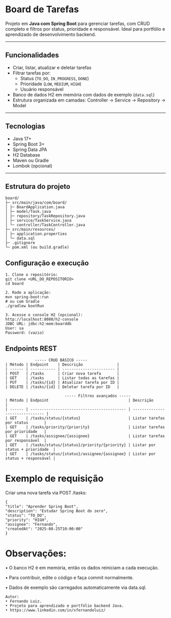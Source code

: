 # Board de Tarefas

Projeto em **Java com Spring Boot** para gerenciar tarefas, com CRUD completo e filtros por status, prioridade e responsável. Ideal para portfólio e aprendizado de desenvolvimento backend.

---

## **Funcionalidades**

- Criar, listar, atualizar e deletar tarefas
- Filtrar tarefas por:
    - Status (`TO_DO`, `IN_PROGRESS`, `DONE`)
    - Prioridade (`LOW`, `MEDIUM`, `HIGH`)
    - Usuário responsável
- Banco de dados H2 em memória com dados de exemplo (`data.sql`)
- Estrutura organizada em camadas: Controller → Service → Repository → Model

---

## **Tecnologias**

- Java 17+
- Spring Boot 3+
- Spring Data JPA
- H2 Database
- Maven ou Gradle
- Lombok (opcional)

---

## **Estrutura do projeto**
```
board/
├─ src/main/java/com/board/
│ ├─ BoardApplication.java
│ ├─ model/Task.java
│ ├─ repository/TaskRepository.java
│ ├─ service/TaskService.java
│ └─ controller/TaskController.java
├─ src/main/resources/
│ ├─ application.properties
│ └─ data.sql
├─ .gitignore
└─ pom.xml (ou build.gradle)
```

## **Configuração e execução**
```
1. Clone o repositório:
git clone <URL_DO_REPOSITORIO>
cd board

2. Rode a aplicação:
mvn spring-boot:run
# ou com Gradle
./gradlew bootRun

3. Acesse o console H2 (opcional):
http://localhost:8080/h2-console
JDBC URL: jdbc:h2:mem:boarddb
User: sa
Password: (vazio)

```
## **Endpoints REST**

```
             ----- CRUD BÁSICO -----
| Método | Endpoint    | Descrição               |
| ------ | ----------- | ----------------------- |
| POST   | /tasks      | Criar nova tarefa       |
| GET    | /tasks      | Listar todas as tarefas |
| PUT    | /tasks/{id} | Atualizar tarefa por ID |
| DELETE | /tasks/{id} | Deletar tarefa por ID   |
```
```
                          ----- Filtros avançados ----- 
| Método | Endpoint                                   | Descrição                       |
| ------ | ------------------------------------------ | ------------------------------- |
| GET    | /tasks/status/{status}                     | Listar tarefas por status       |
| GET    | /tasks/priority/{priority}                 | Listar tarefas por prioridade   |
| GET    | /tasks/assignee/{assignee}                 | Listar tarefas por responsável  |
| GET    | /tasks/status/{status}/priority/{priority} | Listar por status + prioridade  |
| GET    | /tasks/status/{status}/assignee/{assignee} | Listar por status + responsável |
```
# **Exemplo de requisição**
Criar uma nova tarefa via POST /tasks:
```
{
"title": "Aprender Spring Boot",
"description": "Estudar Spring Boot do zero",
"status": "TO_DO",
"priority": "HIGH",
"assignee": "Fernando",
"createdAt": "2025-08-25T10:00:00"
}
```

# **Observações:**
• O banco H2 é em memória, então os dados reiniciam a cada execução.

• Para contribuir, edite o código e faça commit normalmente.

• Dados de exemplo são carregados automaticamente via data.sql.

```
Autor:
• Fernando Luiz.
• Projeto para aprendizado e portfólio backend Java.
• https://www.linkedin.com/in/xfernandoluiz/